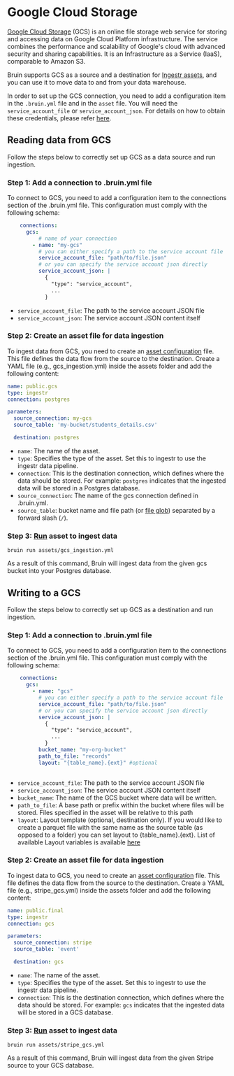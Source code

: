 # Google Cloud Storage 

[Google Cloud Storage](https://cloud.google.com/storage?hl=en) (GCS) is an online file storage web service for storing and accessing data on Google Cloud Platform infrastructure. The service combines the performance and scalability of Google's cloud with advanced security and sharing capabilities. It is an Infrastructure as a Service (IaaS), comparable to Amazon S3. 


Bruin supports GCS as a source and a destination for [Ingestr assets](/assets/ingestr), and you can use it to move data to and from your data warehouse.

In order to set up the GCS connection, you need to add a configuration item in the `.bruin.yml` file and in the `asset` file. You will need the `service_account_file` or `service_account_json`. For details on how to obtain these credentials, please refer [here](https://bruin-data.github.io/ingestr/supported-sources/gcs.html#setting-up-a-gcs-integration).

## Reading data from GCS

Follow the steps below to correctly set up GCS as a data source and run ingestion.

### Step 1: Add a connection to .bruin.yml file

To connect to GCS, you need to add a configuration item to the connections section of the .bruin.yml file. This configuration must comply with the following schema:

```yaml
    connections:
      gcs:
          # name of your connection
        - name: "my-gcs"
          # you can either specify a path to the service account file
          service_account_file: "path/to/file.json"
          # or you can specify the service account json directly
          service_account_json: |
            {
              "type": "service_account",
              ...
            }
```
- `service_account_file`: The path to the service account JSON file
- `service_account_json`: The service account JSON content itself

### Step 2: Create an asset file for data ingestion

To ingest data from GCS, you need to create an [asset configuration](/assets/ingestr.html#asset-structure) file. This file defines the data flow from the source to the destination. Create a YAML file (e.g., gcs_ingestion.yml) inside the assets folder and add the following content:

```yaml
name: public.gcs
type: ingestr
connection: postgres

parameters:
  source_connection: my-gcs
  source_table: 'my-bucket/students_details.csv'

  destination: postgres
```
- `name`: The name of the asset.
- `type`: Specifies the type of the asset. Set this to ingestr to use the ingestr data pipeline.
- `connection`: This is the destination connection, which defines where the data should be stored. For example: `postgres` indicates that the ingested data will be stored in a Postgres database.
- `source_connection`: The name of the gcs connection defined in .bruin.yml.
- `source_table`: bucket name and file path (or [file glob](https://bruin-data.github.io/ingestr/supported-sources/gcs.html#file-pattern)) separated by a forward slash (`/`).

### Step 3: [Run](/commands/run) asset to ingest data
```
bruin run assets/gcs_ingestion.yml
```
As a result of this command, Bruin will ingest data from the given gcs bucket into your Postgres database.

## Writing to a GCS

Follow the steps below to correctly set up GCS as a destination and run ingestion.

### Step 1: Add a connection to .bruin.yml file

To connect to GCS, you need to add a configuration item to the connections section of the .bruin.yml file. This configuration must comply with the following schema:

```yaml
    connections:
      gcs:
        - name: "gcs"
          # you can either specify a path to the service account file
          service_account_file: "path/to/file.json"
          # or you can specify the service account json directly
          service_account_json: |
            {
              "type": "service_account",
              ...
            }
          bucket_name: "my-org-bucket"
          path_to_file: "records"
          layout: "{table_name}.{ext}" #optional
          
```
- `service_account_file`: The path to the service account JSON file
- `service_account_json`: The service account JSON content itself
- `bucket_name`: The name of the GCS bucket where data will be written.
- `path_to_file`: A base path or prefix within the bucket where files will be stored. Files specified in the asset will be relative to this path
- `layout`: Layout template (optional, destination only). If you would like to create a parquet file with the same name as the source table (as opposed to a folder) you can set layout to {table_name}.{ext}. List of available Layout variables is available [here](https://dlthub.com/docs/dlt-ecosystem/destinations/filesystem#available-layout-placeholders)

### Step 2: Create an asset file for data ingestion

To ingest data to GCS, you need to create an [asset configuration](/assets/ingestr.html#asset-structure) file. This file defines the data flow from the source to the destination. Create a YAML file (e.g., stripe_gcs.yml) inside the assets folder and add the following content:

```yaml
name: public.final
type: ingestr
connection: gcs

parameters:
  source_connection: stripe
  source_table: 'event'

  destination: gcs
```
- `name`: The name of the asset.
- `type`: Specifies the type of the asset. Set this to ingestr to use the ingestr data pipeline.
- `connection`: This is the destination connection, which defines where the data should be stored. For example: `gcs` indicates that the ingested data will be stored in a GCS database.

### Step 3: [Run](/commands/run) asset to ingest data
```
bruin run assets/stripe_gcs.yml
```
As a result of this command, Bruin will ingest data from the given Stripe source to your GCS database.